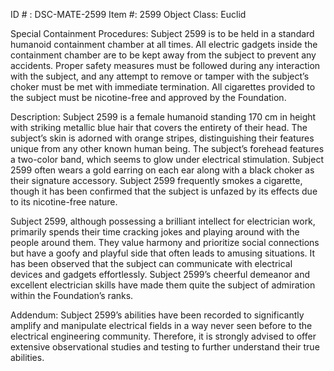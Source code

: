 ID # : DSC-MATE-2599
Item #: 2599
Object Class: Euclid

Special Containment Procedures:
Subject 2599 is to be held in a standard humanoid containment chamber at all times. All electric gadgets inside the containment chamber are to be kept away from the subject to prevent any accidents. Proper safety measures must be followed during any interaction with the subject, and any attempt to remove or tamper with the subject’s choker must be met with immediate termination. All cigarettes provided to the subject must be nicotine-free and approved by the Foundation.

Description:
Subject 2599 is a female humanoid standing 170 cm in height with striking metallic blue hair that covers the entirety of their head. The subject’s skin is adorned with orange stripes, distinguishing their features unique from any other known human being. The subject’s forehead features a two-color band, which seems to glow under electrical stimulation. Subject 2599 often wears a gold earring on each ear along with a black choker as their signature accessory. Subject 2599 frequently smokes a cigarette, though it has been confirmed that the subject is unfazed by its effects due to its nicotine-free nature.

Subject 2599, although possessing a brilliant intellect for electrician work, primarily spends their time cracking jokes and playing around with the people around them. They value harmony and prioritize social connections but have a goofy and playful side that often leads to amusing situations. It has been observed that the subject can communicate with electrical devices and gadgets effortlessly. Subject 2599’s cheerful demeanor and excellent electrician skills have made them quite the subject of admiration within the Foundation’s ranks.

Addendum:
Subject 2599’s abilities have been recorded to significantly amplify and manipulate electrical fields in a way never seen before to the electrical engineering community. Therefore, it is strongly advised to offer extensive observational studies and testing to further understand their true abilities.